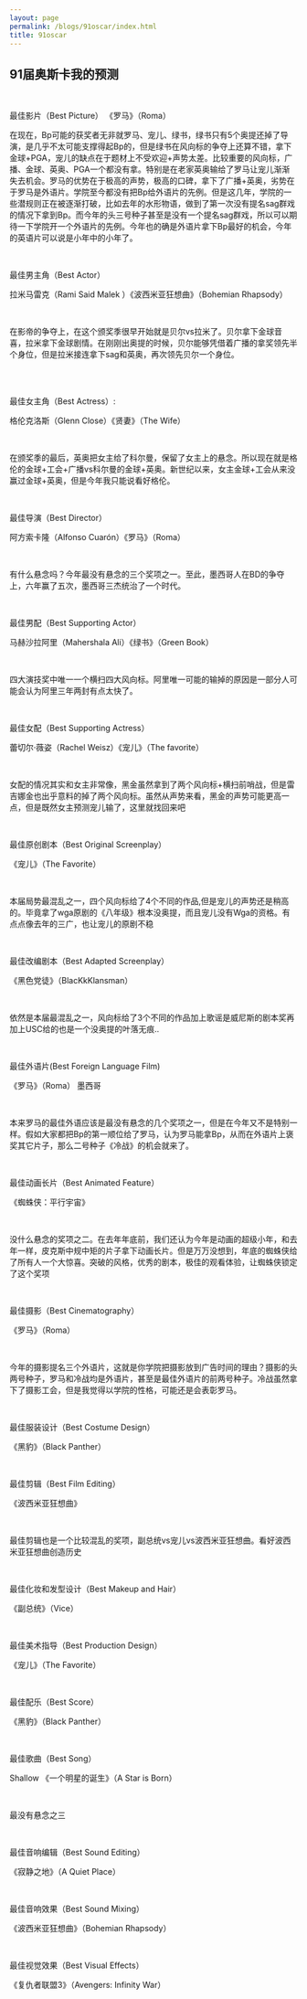 ```yaml
---
layout: page
permalink: /blogs/91oscar/index.html
title: 91oscar
---
```


## 91届奥斯卡我的预测

<br>

最佳影片（Best Picture）
《罗马》（Roma）

在现在，Bp可能的获奖者无非就罗马、宠儿、绿书，绿书只有5个奥提还掉了导演，是几乎不太可能支撑得起Bp的，但是绿书在风向标的争夺上还算不错，拿下金球+PGA，宠儿的缺点在于题材上不受欢迎+声势太差。比较重要的风向标，广播、金球、英奥、PGA一个都没有拿。特别是在老家英奥输给了罗马让宠儿渐渐失去机会。罗马的优势在于极高的声势，极高的口碑，拿下了广播+英奥，劣势在于罗马是外语片。学院至今都没有把Bp给外语片的先例。但是这几年，学院的一些潜规则正在被逐渐打破，比如去年的水形物语，做到了第一次没有提名sag群戏的情况下拿到Bp。而今年的头三号种子甚至是没有一个提名sag群戏，所以可以期待一下学院开一个外语片的先例。今年也的确是外语片拿下Bp最好的机会，今年的英语片可以说是小年中的小年了。

<br>

最佳男主角（Best Actor）

拉米马雷克（Rami Said Malek ）《波西米亚狂想曲》（Bohemian Rhapsody）

<br>

在影帝的争夺上，在这个颁奖季很早开始就是贝尔vs拉米了。贝尔拿下金球音喜，拉米拿下金球剧情。在刚刚出奥提的时候，贝尔能够凭借着广播的拿奖领先半个身位，但是拉米接连拿下sag和英奥，再次领先贝尔一个身位。

<br>

<br>

最佳女主角（Best Actress）:

格伦克洛斯（Glenn Close）《贤妻》（The Wife）

<br>

在颁奖季的最后，英奥把女主给了科尔曼，保留了女主上的悬念。所以现在就是格伦的金球+工会+广播vs科尔曼的金球+英奥。新世纪以来，女主金球+工会从来没赢过金球+英奥，但是今年我只能说看好格伦。

<br>

最佳导演（Best Director）

阿方索卡隆（Alfonso Cuarón）《罗马》（Roma）

<br>

有什么悬念吗？今年最没有悬念的三个奖项之一。至此，墨西哥人在BD的争夺上，六年赢了五次，墨西哥三杰统治了一个时代。

<br>

最佳男配（Best Supporting Actor）

马赫沙拉阿里（Mahershala Ali）《绿书》（Green Book）

<br>

四大演技奖中唯一一个横扫四大风向标。阿里唯一可能的输掉的原因是一部分人可能会认为阿里三年两封有点太快了。

<br>

最佳女配（Best Supporting Actress）

蕾切尔·薇姿（Rachel Weisz）《宠儿》（The favorite）

<br>

女配的情况其实和女主非常像，黑金虽然拿到了两个风向标+横扫前哨战，但是雷吉娜金也出乎意料的掉了两个风向标。虽然从声势来看，黑金的声势可能更高一点，但是既然女主预测宠儿输了，这里就找回来吧

<br>

最佳原创剧本（Best Original Screenplay）

《宠儿》（The Favorite）

<br>

本届局势最混乱之一，四个风向标给了4个不同的作品,但是宠儿的声势还是稍高的。毕竟拿了wga原剧的《八年级》根本没奥提，而且宠儿没有Wga的资格。有点点像去年的三广，也让宠儿的原剧不稳

<br>

最佳改编剧本（Best Adapted Screenplay）


《黑色党徒》（BlacKkKlansman）

<br>

依然是本届最混乱之一，风向标给了3个不同的作品加上歌谣是威尼斯的剧本奖再加上USC给的也是一个没奥提的叶落无痕..

<br>

最佳外语片(Best Foreign Language Film)

《罗马》（Roma） 墨西哥

<br>

本来罗马的最佳外语应该是最没有悬念的几个奖项之一，但是在今年又不是特别一样。假如大家都把Bp的第一顺位给了罗马，认为罗马能拿Bp，从而在外语片上褒奖其它片子，那么二号种子《冷战》的机会就来了。

<br>

最佳动画长片（Best Animated Feature）


《蜘蛛侠：平行宇宙》

<br>

没什么悬念的奖项之二。在去年年底前，我们还认为今年是动画的超级小年，和去年一样，皮克斯中规中矩的片子拿下动画长片。但是万万没想到，年底的蜘蛛侠给了所有人一个大惊喜。突破的风格，优秀的剧本，极佳的观看体验，让蜘蛛侠锁定了这个奖项

<br>

最佳摄影（Best Cinematography）

《罗马》（Roma）

<br>

今年的摄影提名三个外语片，这就是你学院把摄影放到广告时间的理由？摄影的头两号种子，罗马和冷战均是外语片，甚至是最佳外语片的前两号种子。冷战虽然拿下了摄影工会，但是我觉得以学院的性格，可能还是会表彰罗马。

<br>

最佳服装设计（Best Costume Design）

《黑豹》（Black Panther）

<br>

最佳剪辑（Best Film Editing）

《波西米亚狂想曲》

<br>

最佳剪辑也是一个比较混乱的奖项，副总统vs宠儿vs波西米亚狂想曲。看好波西米亚狂想曲创造历史

<br>

最佳化妆和发型设计（Best Makeup and Hair）

《副总统》（Vice）

<br>

最佳美术指导（Best Production Design）

《宠儿》（The Favorite）

<br>

最佳配乐（Best Score）

《黑豹》（Black Panther）

<br>

最佳歌曲（Best Song）

Shallow 《一个明星的诞生》（A Star is Born）

<br>

最没有悬念之三

<br>

最佳音响编辑（Best Sound Editing）

《寂静之地》（A Quiet Place）

<br>

最佳音响效果（Best Sound Mixing）

《波西米亚狂想曲》（Bohemian Rhapsody）

<br>

最佳视觉效果（Best Visual Effects）

《复仇者联盟3》（Avengers: Infinity War）

